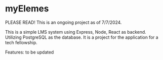 # myElemes

PLEASE READ! This is an ongoing project as of 7/7/2024.

This is a simple LMS system using Express, Node, React as backend. Utilizing PostgreSQL as the database. It is a project for the application for a tech fellowship.

Features:
to be updated
